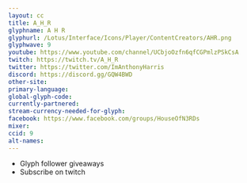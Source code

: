 ```yaml
---
layout: cc
title: A_H_R
glyphname: A H R
glyphurl: /Lotus/Interface/Icons/Player/ContentCreators/AHR.png
glyphwave: 9
youtube: https://www.youtube.com/channel/UCbjoOzfn6qfCGPmlzPSkCsA
twitch: https://twitch.tv/A_H_R
twitter: https://twitter.com/ImAnthonyHarris
discord: https://discord.gg/GQW4BWD
other-site:
primary-language:
global-glyph-code:
currently-partnered:
stream-currency-needed-for-glyph:
facebook: https://www.facebook.com/groups/HouseOfN3RDs
mixer:
ccid: 9
alt-names:
---
```

* Glyph follower giveaways
* Subscribe on twitch
